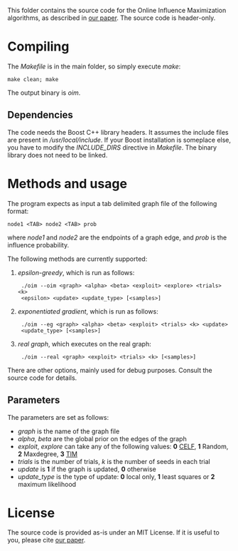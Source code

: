This folder contains the source code for the Online Influence Maximization
algorithms, as described in [our paper][1]. The source code is header-only.

# Compiling

The *Makefile* is in the main folder, so simply execute *make*:

    make clean; make

The output binary is *oim*.

## Dependencies

The code needs the Boost C++ library headers. It assumes the include files are present in */usr/local/include*. If your Boost installation is someplace else, you have to modify the *INCLUDE_DIRS* directive in *Makefile*. The binary library does not need to be linked.

# Methods and usage

The program expects as input a tab delimited graph file of the following format:
    
    node1 <TAB> node2 <TAB> prob

where *node1* and *node2* are the endpoints of a graph edge, and *prob* is the
influence probability.

The following methods are currently supported:

1. *epsilon-greedy*, which is run as follows:

        ./oim --oim <graph> <alpha> <beta> <exploit> <explore> <trials> <k>
        <epsilon> <update> <update_type> [<samples>]

2. *exponentiated gradient*, which is run as follows:

        ./oim --eg <graph> <alpha> <beta> <exploit> <trials> <k> <update>
        <update_type> [<samples>]

3. *real graph*, which executes on the real graph:

        ./oim --real <graph> <exploit> <trials> <k> [<samples>]

There are other options, mainly used for debug purposes. Consult the source code
for details.

## Parameters

The parameters are set as follows:

* *graph* is the name of the graph file
* *alpha*, *beta* are the global prior on the edges of the graph
* *exploit*, *explore* can take any of the following values: **0** [CELF][2], **1**
  Random, **2** Maxdegree, **3** [TIM][3]
* *trials* is the number of trials, *k* is the number of seeds in each trial
* *update* is **1** if the graph is updated, **0** otherwise
* *update_type* is the type of update: **0** local only, **1** least squares or
  **2** maximum likelihood
  
# License

The source code is provided as-is under an MIT License. If it is useful to you, please cite [our paper][1].
  
[1]: <http://arxiv.org/pdf/1506.01188v1.pdf> "S. Lei, S. Maniu, L. Mo, R. Cheng, P. Senellart. Online Influence Maximization. KDD 2015"

[2]: <http://snap.stanford.edu/class/cs224w-readings/goyal11celf.pdf> "A. Goyal, W. Lu, L. Lakshmanan. CELF++: Optimizing the Greedy Algorithm for Influence Maximization in Social Networks. WWW 2011"

[3]: <http://arxiv.org/pdf/1404.0900v2.pdf> "Y. Tang, X. Xiao, and Y. Shi. Influence maximization: Near-optimal time complexity meets practical efficiency. SIGMOD 2014"
